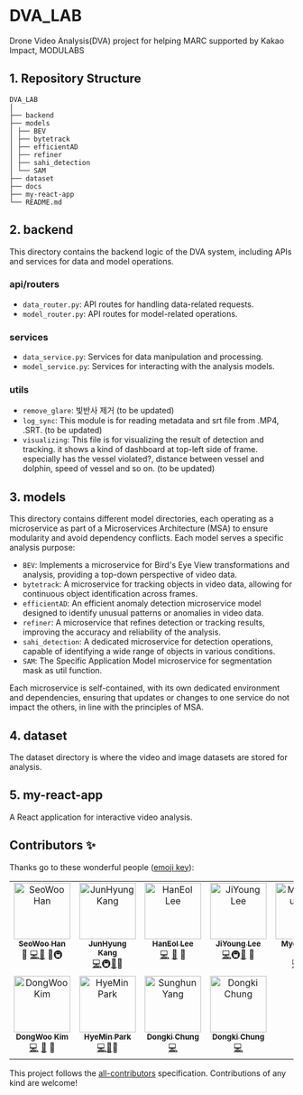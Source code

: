 # DVA_LAB
Drone Video Analysis(DVA) project for helping MARC supported by Kakao Impact, MODULABS

## 1. Repository Structure
```
DVA_LAB
│
├── backend
├── models
│ ├── BEV
│ ├── bytetrack
│ ├── efficientAD
│ ├── refiner
│ ├── sahi_detection
│ └── SAM
├── dataset
├── docs
├── my-react-app
└── README.md
```

## 2. backend
This directory contains the backend logic of the DVA system, including APIs and services for data and model operations.
### api/routers
- `data_router.py`: API routes for handling data-related requests.
- `model_router.py`: API routes for model-related operations.
### services
- `data_service.py`: Services for data manipulation and processing.
- `model_service.py`: Services for interacting with the analysis models.
### utils
- `remove_glare`: 빛반사 제거 (to be updated)
- `log_sync`: This module is for reading metadata and srt file from .MP4, .SRT. (to be updated)
- `visualizing`: This file is for visualizing the result of detection and tracking.
it shows a kind of dashboard at top-left side of frame. especially has the vessel violated?, distance between vessel and dolphin, speed of vessel and so on. (to be updated)

## 3. models
This directory contains different model directories, each operating as a microservice as part of a Microservices Architecture (MSA) to ensure modularity and avoid dependency conflicts. Each model serves a specific analysis purpose:
- `BEV`: Implements a microservice for Bird's Eye View transformations and analysis, providing a top-down perspective of video data.
- `bytetrack`: A microservice for tracking objects in video data, allowing for continuous object identification across frames.
- `efficientAD`: An efficient anomaly detection microservice model designed to identify unusual patterns or anomalies in video data.
- `refiner`: A microservice that refines detection or tracking results, improving the accuracy and reliability of the analysis.
- `sahi_detection`: A dedicated microservice for detection operations, capable of identifying a wide range of objects in various conditions.
- `SAM`: The Specific Application Model microservice for segmentation mask as util function.

Each microservice is self-contained, with its own dedicated environment and dependencies, ensuring that updates or changes to one service do not impact the others, in line with the principles of MSA.

## 4. dataset
The dataset directory is where the video and image datasets are stored for analysis.

## 5. my-react-app
A React application for interactive video analysis.

## Contributors ✨

Thanks go to these wonderful people ([emoji key](https://allcontributors.org/docs/en/emoji-key)):

<!-- ALL-CONTRIBUTORS-LIST:START - Do not remove or modify this section -->
<!-- prettier-ignore-start -->
<!-- markdownlint-disable -->
<table>
    <tbody>
        <tr>
            <td align="center" valign="top" width="14.28%"><a href="https://github.com/swhan0329"><img
                        src="https://avatars.githubusercontent.com/u/46466469?v=4?s=100" width="100px;"
                        alt="SeoWoo Han" /><br /><sub><b>SeoWoo Han</b></sub></a><br /><a
                    title="Maintenance">🚧</a>
                <a href="https://github.com/DVA-LAB/DVA_LAB/commits?author=swhan0329"
                    title="Code">💻</a><a
                    href="https://github.com/DVA-LAB/DVA_LAB/commits?author=swhan0329"
                    title="Documentation">📖</a> <a
                    title="Reviewed Pull Requests">👀</a><a 
                    title="Infrastructure (Hosting, Build-Tools, etc)">🚇</a>
            </td>
            <td align="center" valign="top" width="14.28%"><a href="https://github.com/JunHyungKang"><img
                        src="https://avatars.githubusercontent.com/u/48425469?v=4?s=100" width="100px;"
                        alt="JunHyung Kang" /><br /><sub><b>JunHyung Kang</b></sub></a><br />
                <a href="https://github.com/DVA-LAB/DVA_LAB/commits?author=JunHyungKang"
                    title="Code">💻</a><a 
                    title="Infrastructure (Hosting, Build-Tools, etc)">🚇</a><a
                    href="https://github.com/DVA-LAB/DVA_LAB/commits?author=JunHyungKang"
                    title="Documentation">📖</a><a
                    title="Reviewed Pull Requests">👀</a>
            </td>
            <td align="center" valign="top" width="14.28%"><a href="https://github.com/roytravel"><img
                        src="https://avatars.githubusercontent.com/u/46618353?v=44?s=100" width="100px;"
                        alt="HanEol Lee" /><br /><sub><b>HanEol Lee</b></sub></a><br />
                <a href="https://github.com/DVA-LAB/DVA_LAB/commits?author=roytravel"
                    title="Code">💻</a> <a
                    href="https://github.com/DVA-LAB/DVA_LAB/commits?author=roytravel"
                    title="Documentation">📖</a> <a
                    title="Reviewed Pull Requests">👀</a>
            </td>
          <td align="center" valign="top" width="14.28%"><a href="https://github.com/jiyoung-e"><img
                        src="https://avatars.githubusercontent.com/u/68890429?v=4?s=100" width="100px;"
                        alt="JiYoung Lee" /><br /><sub><b>JiYoung Lee</b></sub></a><br /><a
                    href="https://github.com/DVA-LAB/DVA_LAB/commits?author=jiyoung-e"
                    title="Code">💻</a><a 
                    title="Infrastructure (Hosting, Build-Tools, etc)">🚇</a><a
                    href="https://github.com/DVA-LAB/DVA_LAB/commits?author=jiyoung-e"
                    title="Documentation">📖</a> <a
                    title="Reviewed Pull Requests">👀</a></td>
            <td align="center" valign="top" width="14.28%"><a href="https://github.com/roche-MH"><img
                        src="https://avatars.githubusercontent.com/u/53164586?v=4?s=100" width="100px;"
                        alt="MyeongHun Lim" /><br /><sub><b>MyeongHun Lim</b></sub></a><br />
                <a href="https://github.com/DVA-LAB/DVA_LAB/commits?author=roche-MH"
                    title="Code">💻</a><a
                    href="https://github.com/DVA-LAB/DVA_LAB/commits?author=roche-MH"
                    title="Documentation">📖</a>
                <a title="Reviewed Pull Requests">👀</a>
            </td>
            <td align="center" valign="top" width="14.28%"><a href="https://github.com/woohyuun"><img
                        src="https://avatars.githubusercontent.com/u/98294094?v=4?s=100" width="100px;"
                        alt="WooHyun Jeon" /><br /><sub><b>WooHyun Jeon</b></sub></a><br /><a
                    href="https://github.com/DVA-LAB/DVA_LAB/commits?author=woohyuun"
                    title="Code">💻</a> <a
                    href="https://github.com/DVA-LAB/DVA_LAB/commits?author=woohyuun"
                    title="Documentation">📖</a> <a
                    title="Reviewed Pull Requests">👀</a></td>
            <td align="center" valign="top" width="14.28%"><a href="https://github.com/jognsu98"><img
                        src="https://avatars.githubusercontent.com/u/64674244?v=4?s=100" width="100px;"
                        alt="JongSu Choi" /><br /><sub><b>JongSu Choi</b></sub></a><br /><a href="https://github.com/DVA-LAB/DVA_LAB/commits?author=jognsu98"
                    title="Code">💻</a> <a
                    href="https://github.com/DVA-LAB/DVA_LAB/commits?author=jognsu98"
                    title="Documentation">📖</a> <a
                    title="Reviewed Pull Requests">👀</a></td>
        </tr>
        <tr>
            <td align="center" valign="top" width="14.28%"><a href="https://github.com/dwjustin"><img
                        src="https://avatars.githubusercontent.com/u/77228085?v=4?s=100" width="100px;"
                        alt="DongWoo Kim" /><br /><sub><b>DongWoo Kim</b></sub></a><br /><a
                    href="https://github.com/DVA-LAB/DVA_LAB/commits?author=dwjustin"
                    title="Code">💻</a> <a
                    href="https://github.com/DVA-LAB/DVA_LAB/commits?author=dwjustin"
                    title="Documentation">📖</a> <a
                    title="Reviewed Pull Requests">👀</a></td>
            <td align="center" valign="top" width="14.28%"><a href="https://github.com/lemonbuilder"><img
                        src="https://avatars.githubusercontent.com/u/103490406?v=4?s=100" width="100px;"
                        alt="HyeMin Park" /><br /><sub><b>HyeMin Park</b></sub></a><br /><a
                    href="https://github.com/DVA-LAB/DVA_LAB/commits?author=lemonbuilder"
                    title="Code">💻</a><a
                    href="https://github.com/DVA-LAB/DVA_LAB/commits?author=lemonbuilder"
                    title="Documentation">📖</a><a
                    title="Reviewed Pull Requests">👀</a></td>
            <td align="center" valign="top" width="14.28%"><a href="https://github.com/SungHunYang"><img
                        src="https://avatars.githubusercontent.com/u/143378988?v=4?s=100" width="100px;"
                        alt="Sunghun Yang" /><br /><sub><b>Dongki Chung</b></sub></a><br /><a
                  href="https://github.com/DVA-LAB/DVA_LAB/commits?author=SungHunYang"
                  title="Code">💻</a> </td>
            <td align="center" valign="top" width="14.28%"><a href="https://github.com/dkccccc"><img
                        src="https://avatars.githubusercontent.com/u/89681203?v=4?s=100" width="100px;"
                        alt="Dongki Chung" /><br /><sub><b>Dongki Chung</b></sub></a><br /><a
                  href="https://github.com/DVA-LAB/DVA_LAB/commits?author=dkccccc"
                  title="Code">💻</a> </td>
        </tr>
    </tbody>
</table>

<!-- markdownlint-restore -->
<!-- prettier-ignore-end -->

<!-- ALL-CONTRIBUTORS-LIST:END -->

This project follows the [all-contributors](https://allcontributors.org) specification.
Contributions of any kind are welcome!
